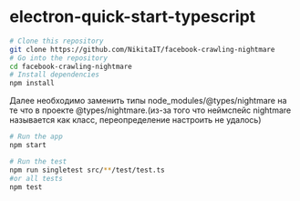 # electron-quick-start-typescript

```bash
# Clone this repository
git clone https://github.com/NikitaIT/facebook-crawling-nightmare
# Go into the repository
cd facebook-crawling-nightmare
# Install dependencies
npm install
```

Далее необходимо заменить типы node_modules/@types/nightmare на те что в проекте @types/nightmare.(из-за того что неймспейс nightmare называется как класс, переопределение настроить не удалось)

```bash
# Run the app
npm start
```

```bash
# Run the test
npm run singletest src/**/test/test.ts
#or all tests
npm test
```